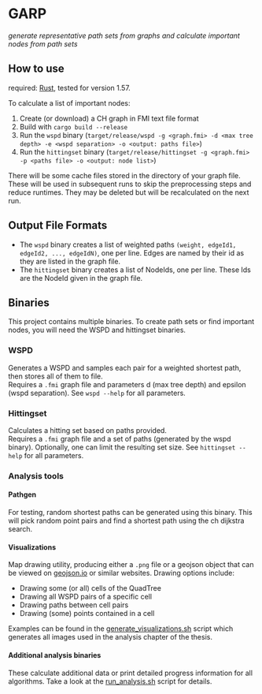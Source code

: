 # GARP
*generate representative path sets from graphs and calculate important nodes from path sets*


## How to use

required: [Rust](https://www.rust-lang.org/), tested for version 1.57.  

To calculate a list of important nodes:
1. Create (or download) a CH graph in FMI text file format
1. Build with `cargo build --release`
1. Run the `wspd` binary (`target/release/wspd -g <graph.fmi> -d <max tree depth> -e <wspd separation> -o <output: paths file>`)
1. Run the `hittingset` binary (`target/release/hittingset -g <graph.fmi>  -p <paths file> -o <output: node list>`)

There will be some cache files stored in the directory of your graph file. These will be used in subsequent runs to skip the preprocessing steps and reduce runtimes. They may be deleted but will be recalculated on the next run.

## Output File Formats
* The `wspd` binary creates a list of weighted paths `(weight, edgeId1, edgeId2, ..., edgeIdN)`, one per line. Edges are named by their id as they are listed in the graph file.
* The `hittingset` binary creates a list of NodeIds, one per line. These Ids are the NodeId given in the graph file.

## Binaries
This project contains multiple binaries. To create path sets or find important nodes, you will need the WSPD and hittingset binaries.

### WSPD
Generates a WSPD and samples each pair for a weighted shortest path, then stores all of them to file.  
Requires a `.fmi` graph file and parameters d (max tree depth) and epsilon (wspd separation).
See `wspd --help` for all parameters.

### Hittingset
Calculates a hitting set based on paths provided.  
Requires a `.fmi` graph file and a set of paths (generated by the wspd binary). Optionally, one can limit the resulting set size. See `hittingset --help` for all parameters.


### Analysis tools

#### Pathgen
For testing, random shortest paths can be generated using this binary. This will pick random point pairs and find a shortest path using the ch dijkstra search.

#### Visualizations
Map drawing utility, producing either a `.png` file or a geojson object that can be viewed on [geojson.io](https://geojson.io/) or similar websites.
Drawing options include:
* Drawing some (or all) cells of the QuadTree
* Drawing all WSPD pairs of a specific cell
* Drawing paths between cell pairs
* Drawing (some) points contained in a cell

Examples can be found in the [generate_visualizations.sh](generate_visualizations.sh) script which generates all images used in the analysis chapter of the thesis.

#### Additional analysis binaries
These calculate additional data or print detailed progress information for all algorithms. Take a look at the [run_analysis.sh](run_analysis.sh) script for details.